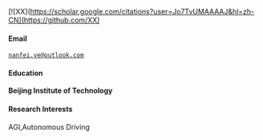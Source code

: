 [![XX](https://scholar.google.com/citations?user=Jo7TvUMAAAAJ&hl=zh-CN](https://github.com/XX)

#### Email  
<code>nanfei.ye@outlook.com</code>

#### Education  
**Beijing Institute of Technology**

#### Research Interests  
AGI,Autonomous Driving